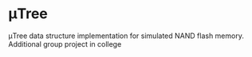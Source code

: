 # μTree

μTree data structure implementation for simulated NAND flash memory.
Additional group project in college
